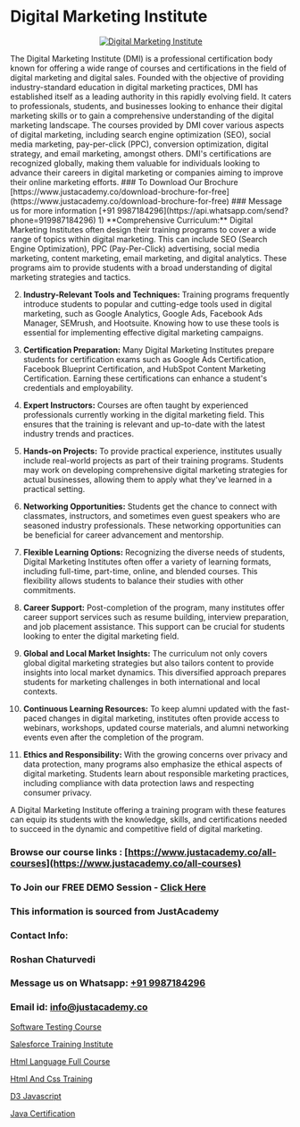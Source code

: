 # Digital Marketing Institute

<p align="center">
  <a href="https://justacademy.co/course-detail/digital-marketing">
    <img src="https://justacademy.co/storage2/course_image/1676636720_course_image.webp" alt="Digital Marketing Institute">
  </a>
</p>
The Digital Marketing Institute (DMI) is a professional certification body known for offering a wide range of courses and certifications in the field of digital marketing and digital sales. Founded with the objective of providing industry-standard education in digital marketing practices, DMI has established itself as a leading authority in this rapidly evolving field. It caters to professionals, students, and businesses looking to enhance their digital marketing skills or to gain a comprehensive understanding of the digital marketing landscape. The courses provided by DMI cover various aspects of digital marketing, including search engine optimization (SEO), social media marketing, pay-per-click (PPC), conversion optimization, digital strategy, and email marketing, amongst others. DMI's certifications are recognized globally, making them valuable for individuals looking to advance their careers in digital marketing or companies aiming to improve their online marketing efforts.
### To Download Our Brochure [https://www.justacademy.co/download-brochure-for-free](https://www.justacademy.co/download-brochure-for-free)
### Message us for more information [+91 9987184296](https://api.whatsapp.com/send?phone=919987184296)
1) **Comprehensive Curriculum:** Digital Marketing Institutes often design their training programs to cover a wide range of topics within digital marketing. This can include SEO (Search Engine Optimization), PPC (Pay-Per-Click) advertising, social media marketing, content marketing, email marketing, and digital analytics. These programs aim to provide students with a broad understanding of digital marketing strategies and tactics.

2) **Industry-Relevant Tools and Techniques:** Training programs frequently introduce students to popular and cutting-edge tools used in digital marketing, such as Google Analytics, Google Ads, Facebook Ads Manager, SEMrush, and Hootsuite. Knowing how to use these tools is essential for implementing effective digital marketing campaigns.

3) **Certification Preparation:** Many Digital Marketing Institutes prepare students for certification exams such as Google Ads Certification, Facebook Blueprint Certification, and HubSpot Content Marketing Certification. Earning these certifications can enhance a student's credentials and employability.

4) **Expert Instructors:** Courses are often taught by experienced professionals currently working in the digital marketing field. This ensures that the training is relevant and up-to-date with the latest industry trends and practices.

5) **Hands-on Projects:** To provide practical experience, institutes usually include real-world projects as part of their training programs. Students may work on developing comprehensive digital marketing strategies for actual businesses, allowing them to apply what they've learned in a practical setting.

6) **Networking Opportunities:** Students get the chance to connect with classmates, instructors, and sometimes even guest speakers who are seasoned industry professionals. These networking opportunities can be beneficial for career advancement and mentorship.

7) **Flexible Learning Options:** Recognizing the diverse needs of students, Digital Marketing Institutes often offer a variety of learning formats, including full-time, part-time, online, and blended courses. This flexibility allows students to balance their studies with other commitments.

8) **Career Support:** Post-completion of the program, many institutes offer career support services such as resume building, interview preparation, and job placement assistance. This support can be crucial for students looking to enter the digital marketing field.

9) **Global and Local Market Insights:** The curriculum not only covers global digital marketing strategies but also tailors content to provide insights into local market dynamics. This diversified approach prepares students for marketing challenges in both international and local contexts.

10) **Continuous Learning Resources:** To keep alumni updated with the fast-paced changes in digital marketing, institutes often provide access to webinars, workshops, updated course materials, and alumni networking events even after the completion of the program.

11) **Ethics and Responsibility:** With the growing concerns over privacy and data protection, many programs also emphasize the ethical aspects of digital marketing. Students learn about responsible marketing practices, including compliance with data protection laws and respecting consumer privacy.

A Digital Marketing Institute offering a training program with these features can equip its students with the knowledge, skills, and certifications needed to succeed in the dynamic and competitive field of digital marketing.

### Browse our course links : [https://www.justacademy.co/all-courses](https://www.justacademy.co/all-courses) 
### To Join our FREE DEMO Session - [Click Here](https://www.justacademy.co/register-for-course-demo)


### This information is sourced from JustAcademy
### Contact Info:
### Roshan Chaturvedi
### Message us on Whatsapp: [+91 9987184296](https://api.whatsapp.com/send?phone=919987184296)
### Email id: [info@justacademy.co](mailto:info@justacademy.co)
                
[Software Testing Course](https://www.linkedin.com/pulse/software-testing-course-software-training-sunnyvale-fvvnc?trackingId=fyI9WZfVhM4dGC1reCYwvw%3D%3D&lipi=urn%3Ali%3Apage%3Ad_flagship3_company_admin%3BM5QnzWJERjun88GkJ%2BYkdw%3D%3D)

[Salesforce Training Institute](https://www.linkedin.com/pulse/salesforce-training-institute-justacademy-london-qioyf?trackingId=YpSBarmTMD7zN544ZahU%2Bg%3D%3D&lipi=urn%3Ali%3Apage%3Ad_flagship3_company_admin%3BktV9tJs7QaWTumhj4BQ9XQ%3D%3D)

[Html Language Full Course](https://medium.com/@roneet705/html-language-full-course-3c198ddb7579)

[Html And Css Training](https://medium.com/@mistersumit961/html-and-css-training-15557b9d4aaa)

[D3 Javascript](https://justacademyin.github.io/Articles/D3-Javascript)

[Java Certification](https://justacademyin.github.io/justacademy/java-certification)

